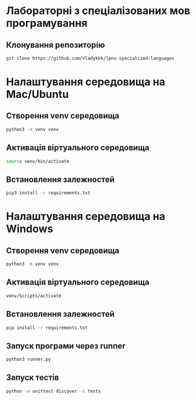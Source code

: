 # Лабораторні з спеціалізованих мов програмування

## Клонування репозиторію

```bash
git clone https://github.com/Vladykkk/lpnu-specialized-languages
```

# Налаштування середовища на Mac/Ubuntu

## Створення venv середовища

```bash
python3 -m venv venv
```

## Активація віртуального середовища

```bash
source venv/bin/activate
```

## Встановлення залежностей

```bash
pip3 install -r requirements.txt
```

# Налаштування середовища на Windows

## Створення venv середовища

```bash
python3 -m venv venv
```

## Активація віртуального середовища

```bash
venv/Scripts/activate
```

## Встановлення залежностей

```bash
pip install -r requirements.txt
```

## Запуск програми через runner
```bash
python3 runner.py
```

## Запуск тестів

```bash
python -m unittest discover -s tests
```
